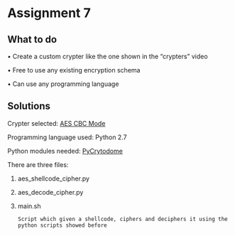 # Assignment 7

## What to do

• Create a custom crypter like the one shown in the “crypters” video 

• Free to use any existing encryption schema 

• Can use any programming language

## Solutions

Crypter selected: [AES CBC Mode](https://en.wikipedia.org/wiki/Advanced_Encryption_Standard)

Programming language used: Python 2.7

Python modules needed: [PyCrytodome](https://pycryptodome.readthedocs.io/en/latest/index.html)

There are three files:

1) aes_shellcode_cipher.py 

2) aes_decode_cipher.py

3) main.sh

       Script which given a shellcode, ciphers and deciphers it using the python scripts showed before
